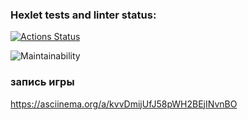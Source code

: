 ### Hexlet tests and linter status:
[![Actions Status](https://github.com/SVREYACH/frontend-project-44/actions/workflows/hexlet-check.yml/badge.svg)](https://github.com/SVREYACH/frontend-project-44/actions)

![Maintainability](https://api.codeclimate.com/v1/badges/f243d1b3923805a4806c/maintainability)

### запись игры
https://asciinema.org/a/kvvDmijUfJ58pWH2BEjINvnBO
